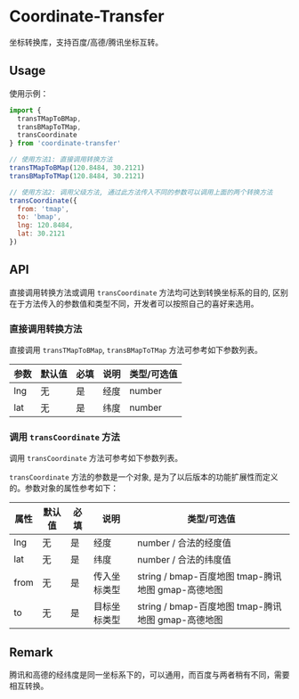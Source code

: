 # Coordinate-Transfer

坐标转换库，支持百度/高德/腾讯坐标互转。

## Usage

使用示例：

```js
import {
  transTMapToBMap,
  transBMapToTMap,
  transCoordinate
} from 'coordinate-transfer'

// 使用方法1: 直接调用转换方法
transTMapToBMap(120.8484, 30.2121)
transBMapToTMap(120.8484, 30.2121)

// 使用方法2: 调用父级方法, 通过此方法传入不同的参数可以调用上面的两个转换方法
transCoordinate({
  from: 'tmap',
  to: 'bmap',
  lng: 120.8484,
  lat: 30.2121
})
```

## API

直接调用转换方法或调用 `transCoordinate` 方法均可达到转换坐标系的目的, 区别在于方法传入的参数值和类型不同，开发者可以按照自己的喜好来选用。

### 直接调用转换方法

直接调用 `transTMapToBMap`, `transBMapToTMap` 方法可参考如下参数列表。

| 参数 | 默认值 | 必填 | 说明 | 类型/可选值 |
|------|--------|------|------|-------------|
| lng  | 无     | 是   | 经度 | number      |
| lat  | 无     | 是   | 纬度 | number      |

### 调用 `transCoordinate` 方法

调用 `transCoordinate` 方法可参考如下参数列表。

`transCoordinate` 方法的参数是一个对象, 是为了以后版本的功能扩展性而定义的。参数对象的属性参考如下：

| 属性 | 默认值 | 必填 | 说明         | 类型/可选值                                        |
|------|--------|------|--------------|----------------------------------------------------|
| lng  | 无     | 是   | 经度         | number / 合法的经度值                              |
| lat  | 无     | 是   | 纬度         | number / 合法的纬度值                              |
| from | 无     | 是   | 传入坐标类型 | string / bmap-百度地图 tmap-腾讯地图 gmap-高德地图 |
| to   | 无     | 是   | 目标坐标类型 | string / bmap-百度地图 tmap-腾讯地图 gmap-高德地图 |


## Remark

腾讯和高德的经纬度是同一坐标系下的，可以通用，而百度与两者稍有不同，需要相互转换。
